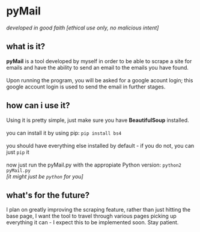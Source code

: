 <h1>pyMail</h1>
<i>developed in good faith [ethical use only, no malicious intent]</i>
<h2>what is it?</h2>
<p><b>pyMail</b> is a tool developed by myself in order to be able to scrape a site for emails and have the ability to send an email to the emails you have found.<br><br>Upon running the program, you will be asked for a google acount login; this google account login is used to send the email in further stages.</p>
<h2>how can i use it?</h2>
<p>Using it is pretty simple, just make sure you have <b>BeautifulSoup</b> installed.<br><br>you can install it by using pip: <code>pip install bs4</code><br><br>you should have everything else installed by default - if you do not, you can just <code>pip</code> it<br><br>now just run the pyMail.py with the appropiate Python version: <code>python2 pyMail.py</code><br><i>[it might just be <code>python</code> for you]</i></p>
<h2>what's for the future?</h2>
<p>I plan on greatly improving the scraping feature, rather than just hitting the base page, I want the tool to travel through various pages picking up everything it can - I expect this to be implemented soon. Stay patient.</p>
